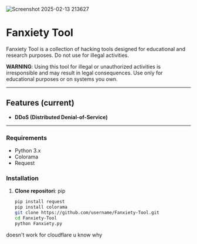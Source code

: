 ![Screenshot 2025-02-13 213627](https://github.com/user-attachments/assets/4773e96b-d0f3-448e-9aa0-e4fd5bd4c9f4)



# Fanxiety Tool  

Fanxiety Tool is a collection of hacking tools designed for educational and research purposes. Do not use for illegal activities.

**WARNING**: Using this tool for illegal or unauthorized activities is irresponsible and may result in legal consequences. Use only for educational purposes or on systems you own.  

---

## Features (current)
- **DDoS (Distributed Denial-of-Service)**

---

### Requirements 
- Python 3.x
- Colorama
- Request

### Installation
1. **Clone repositori**:
   pip
   ```bash
   pip install request
   pip install colorama
   git clone https://github.com/username/Fanxiety-Tool.git
   cd Fanxiety-Tool
   python Fanxiety.py
doesn't work for cloudflare u know why
